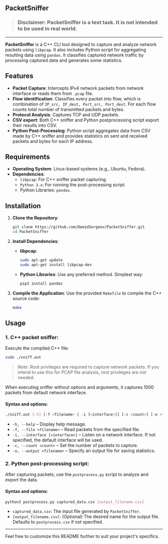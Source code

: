 PacketSniffer
---
>### **Disclaimer**: PacketSniffer is a test task. It is not intended to be used in real world.
---
**PacketSniffer** is a C++ CLI tool designed to capture and analyze network packets using `libpcap`. It also includes Python script for aggregating resulting data using `pandas`.
It classifies captured network traffic by processing captured data and generates some statistics.

## Features

- **Packet Capture**: Intercepts IPv4 network packets from network interface or reads them from `.pcap` file.
- **Flow identification**: Classifies every packet into flow, which is combination of `IP_src, IP_dest, Port_src, Port_dest`. For each flow counts total number of transmitted packets and bytes.
- **Protocol Analysis**: Captures TCP and UDP packets.
- **CSV export**: Both C++ sniffer and Python postprocessing script export their results into CSV.
- **Python Post-Processing**: Python script aggregates data from CSV made by C++ sniffer and provides statistics on sent and received packets and bytes for each IP address.

## Requirements

- **Operating System**: Linux-based systems (e.g., Ubuntu, Fedora).
- **Dependencies**:
  - `libpcap`: For C++ sniffer packet capturing.
  - `Python 3.x`: For running the post-processing script.
  - Python Libraries: `pandas`.

## Installation

1. **Clone the Repository**:
   ```bash
   git clone https://github.com/DemidSergeev/PacketSniffer.git
   cd PacketSniffer
   ```

2. **Install Dependencies**:
   - **libpcap**:
     ```bash
     sudo apt-get update
     sudo apt-get install libpcap-dev
     ```
   - **Python Libraries**:
     Use any preferred method. Simplest way:
     ```bash
     pip3 install pandas
     ```

3. **Compile the Application**:
   Use the provided `Makefile` to compile the C++ source code:
   ```bash
   make
   ```

## Usage

### 1. **C++ packet sniffer**:
   Execute the compiled C++ file:
   ```bash
   sudo ./sniff.out
   ```
   >*Note*: Root privileges are required to capture network packets. If you intend to use this for PCAP file analysis, root privileges are not needed.

  When executing sniffer without options and arguments, it captures 1000 packets from default network interface.
  #### Syntax and options:
  ```bash
  ./sniff.out [-h] [-f <filename> | -i [<interface>]] [-c <count>] [-o <filename>]
  ```
  - `-h, --help` – Display help message.
  - `-f, --file <filename>` – Read packets from the specified file.
  - `-i, --interface [<interface>]` – Listen on a network interface. If not specified, the default interface will be used.
  - `-c, --count <count>` – Set the number of packets to capture.
  - `-o, --output <filename>` – Specify an output file for saving statistics.

### 2. **Python post-processing script**:
   After capturing packets, use the `postprocess.py` script to analyze and export the data.
   
   #### Syntax and options:
   ```bash
   python3 postprocess.py captured_data.csv [output_filename.csv]
   ```
   - `captured_data.csv`: The input file generated by `PacketSniffer`.
   - `[output_filename.csv]`: (Optional) The desired name for the output file. Defaults to `postprocess.csv` if not specified.

---

Feel free to customize this README further to suit your project's specifics. 
